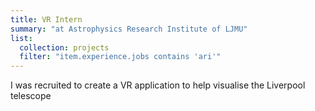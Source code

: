 ```yaml
---
title: VR Intern
summary: "at Astrophysics Research Institute of LJMU"
list:
  collection: projects
  filter: "item.experience.jobs contains 'ari'"
---
```

I was recruited to create a VR application to help visualise the Liverpool telescope